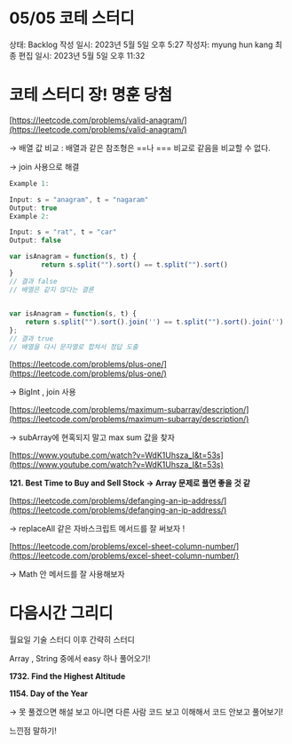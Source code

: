 # 05/05 코테 스터디

상태: Backlog
작성 일시: 2023년 5월 5일 오후 5:27
작성자: myung hun kang
최종 편집 일시: 2023년 5월 5일 오후 11:32

# 코테 스터디 장! 명훈 당첨

[https://leetcode.com/problems/valid-anagram/](https://leetcode.com/problems/valid-anagram/)

→ 배열 값 비교 : 배열과 같은 참조형은 ==나 === 비교로 같음을 비교할 수 없다.

→  join 사용으로 해결

```jsx
Example 1:

Input: s = "anagram", t = "nagaram"
Output: true
Example 2:

Input: s = "rat", t = "car"
Output: false

var isAnagram = function(s, t) {
		return s.split("").sort() == t.split("").sort()
}
// 결과 false    
// 배열은 같지 않다는 결론
   

var isAnagram = function(s, t) {
    return s.split("").sort().join('') == t.split("").sort().join('')
};
// 결과 true
// 배열을 다시 문자열로 합쳐서 정답 도출
```

[https://leetcode.com/problems/plus-one/](https://leetcode.com/problems/plus-one/)

 → BigInt , join 사용

[https://leetcode.com/problems/maximum-subarray/description/](https://leetcode.com/problems/maximum-subarray/description/)

→ subArray에 현혹되지 말고 max sum 값을 찾자

[https://www.youtube.com/watch?v=WdK1Uhsza_I&t=53s](https://www.youtube.com/watch?v=WdK1Uhsza_I&t=53s)

**121. Best Time to Buy and Sell Stock → Array 문제로 풀면 좋을 것 같**

[https://leetcode.com/problems/defanging-an-ip-address/](https://leetcode.com/problems/defanging-an-ip-address/)

→ replaceAll 같은 자바스크립트 메서드를 잘 써보자 !

[https://leetcode.com/problems/excel-sheet-column-number/](https://leetcode.com/problems/excel-sheet-column-number/)

→ Math 안 메서드를 잘 사용해보자 

# 다음시간 그리디

월요일 기술 스터디 이후 간략히 스터디

Array ,  String 중에서 easy 하나 풀어오기! 

**1732. Find the Highest Altitude**

**1154. Day of the Year**

→ 못 풀겠으면 해설 보고 아니면 다른 사람 코드 보고 이해해서 코드 안보고 풀어보기! 

느낀점 말하기!